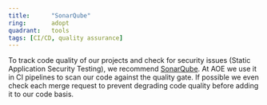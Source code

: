 ```yaml
---
title:      "SonarQube"
ring:       adopt
quadrant:   tools
tags: [CI/CD, quality assurance]
---
```


To track code quality of our projects and check for security issues (Static Application Security Testing), we recommend 
[SonarQube](https://www.sonarqube.org/). At AOE we use it in CI pipelines to scan our code against the quality gate. If possible we 
even check each merge request to prevent degrading code quality before adding it to our code basis.

